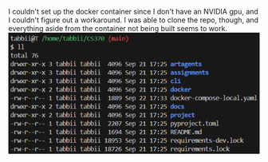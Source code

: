I couldn't set up the docker container since I don't have an NVIDIA gpu, and I couldn't figure out a workaround.
I was able to clone the repo, though, and everything aside from the container not being built seems to work.
![my cloned repo in the WSL partition](image.png)